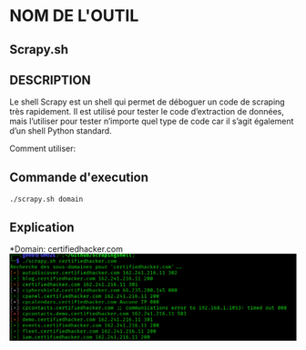 # NOM DE L'OUTIL
## Scrapy.sh

## DESCRIPTION

Le shell Scrapy est un shell qui permet  de déboguer un  code de scraping très rapidement.
Il est  utilisé pour tester le code d’extraction de données,
mais l’utiliser pour tester n’importe quel type de code car il s’agit également d’un shell Python standard.

Comment utiliser:

## Commande  d'execution 

```
./scrapy.sh domain
```
## Explication
*Domain: certifiedhacker.com
![image](https://github.com/Hegeldirkk/scrapingshell/blob/lisezmoi-ghoze/lisez-moi/scrapy.png)
